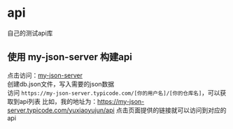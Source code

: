 # api
自己的测试api库
## 使用 my-json-server 构建api
点击访问：[my-json-server](https://my-json-server.typicode.com/)
<br>
创建db.json文件，写入需要的json数据
<br>
访问 `https://my-json-server.typicode.com/[你的用户名]/[你的仓库名]`，可以获取到api列表
比如，我的地址为：https://my-json-server.typicode.com/yuxiaoyujun/api
点击页面提供的链接就可以访问到对应的api
